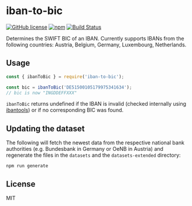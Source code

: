 # iban-to-bic

[![GitHub license](https://img.shields.io/github/license/sigalor/iban-to-bic)](https://github.com/sigalor/iban-to-bic/blob/master/LICENSE) [![npm](https://img.shields.io/npm/v/iban-to-bic)](https://www.npmjs.com/package/iban-to-bic) [![Build Status](https://travis-ci.com/sigalor/iban-to-bic.svg?branch=master)](https://travis-ci.com/sigalor/iban-to-bic)

Determines the SWIFT BIC of an IBAN. Currently supports IBANs from the following countries: Austria, Belgium, Germany, Luxembourg, Netherlands.

## Usage

```javascript
const { ibanToBic } = require('iban-to-bic');

const bic = ibanToBic('DE51500105179975341634');
// bic is now "INGDDEFFXXX"
```

`ibanToBic` returns undefined if the IBAN is invalid (checked internally using [ibantools](https://github.com/Simplify/ibantools)) or if no corresponding BIC was found.

## Updating the dataset

The following will fetch the newest data from the respective national bank authorities (e.g. Bundesbank in Germany or OeNB in Austria) and regenerate the files in the `datasets` and the `datasets-extended` directory:

```
npm run generate
```

## License

MIT
